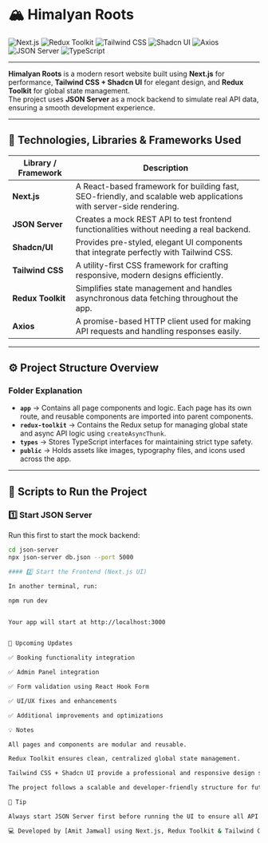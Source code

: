 # 🏔️ Himalyan Roots

![Next.js](https://img.shields.io/badge/Next.js-000000?style=for-the-badge&logo=nextdotjs&logoColor=white)
![Redux Toolkit](https://img.shields.io/badge/Redux%20Toolkit-764ABC?style=for-the-badge&logo=redux&logoColor=white)
![Tailwind CSS](https://img.shields.io/badge/Tailwind_CSS-38B2AC?style=for-the-badge&logo=tailwind-css&logoColor=white)
![Shadcn UI](https://img.shields.io/badge/Shadcn%20UI-18181B?style=for-the-badge)
![Axios](https://img.shields.io/badge/Axios-5A29E4?style=for-the-badge&logo=axios&logoColor=white)
![JSON Server](https://img.shields.io/badge/JSON%20Server-FF6F00?style=for-the-badge&logo=json&logoColor=white)
![TypeScript](https://img.shields.io/badge/TypeScript-007ACC?style=for-the-badge&logo=typescript&logoColor=white)

---

**Himalyan Roots** is a modern resort website built using **Next.js** for performance, **Tailwind CSS + Shadcn UI** for elegant design, and **Redux Toolkit** for global state management.  
The project uses **JSON Server** as a mock backend to simulate real API data, ensuring a smooth development experience.

---

## 🚀 Technologies, Libraries & Frameworks Used

| Library / Framework | Description                                                                                                        |
| ------------------- | ------------------------------------------------------------------------------------------------------------------ |
| **Next.js**         | A React-based framework for building fast, SEO-friendly, and scalable web applications with server-side rendering. |
| **JSON Server**     | Creates a mock REST API to test frontend functionalities without needing a real backend.                           |
| **Shadcn/UI**       | Provides pre-styled, elegant UI components that integrate perfectly with Tailwind CSS.                             |
| **Tailwind CSS**    | A utility-first CSS framework for crafting responsive, modern designs efficiently.                                 |
| **Redux Toolkit**   | Simplifies state management and handles asynchronous data fetching throughout the app.                             |
| **Axios**           | A promise-based HTTP client used for making API requests and handling responses easily.                            |

---

## ⚙️ Project Structure Overview

### Folder Explanation

- **`app`** → Contains all page components and logic. Each page has its own route, and reusable components are imported into parent components.
- **`redux-toolkit`** → Contains the Redux setup for managing global state and async API logic using `createAsyncThunk`.
- **`types`** → Stores TypeScript interfaces for maintaining strict type safety.
- **`public`** → Holds assets like images, typography files, and icons used across the app.

---

## 🧩 Scripts to Run the Project

### 1️⃣ Start JSON Server

Run this first to start the mock backend:

```bash
cd json-server
npx json-server db.json --port 5000

#### 2️⃣ Start the Frontend (Next.js UI)

In another terminal, run:

npm run dev


Your app will start at http://localhost:3000


🌱 Upcoming Updates

✅ Booking functionality integration

✅ Admin Panel integration

✅ Form validation using React Hook Form

✅ UI/UX fixes and enhancements

✅ Additional improvements and optimizations

💡 Notes

All pages and components are modular and reusable.

Redux Toolkit ensures clean, centralized global state management.

Tailwind CSS + Shadcn UI provide a professional and responsive design system.

The project follows a scalable and developer-friendly structure for future updates.

🧠 Tip

Always start JSON Server first before running the UI to ensure all API data loads correctly on initial render.

💻 Developed by [Amit Jamwal] using Next.js, Redux Toolkit & Tailwind CSS


